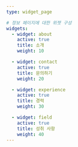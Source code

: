 ```yaml
---
type: widget_page

# 정보 페이지에 대한 위젯 구성
widgets:
  - widget: about
    active: true
    title: 소개
    weight: 10

  - widget: contact
    active: true
    title: 문의하기
    weight: 20

  - widget: experience
    active: true
    title: 경력
    weight: 30

  - widget: field
    active: true
    title: 성취 사항
    weight: 40
---
```

